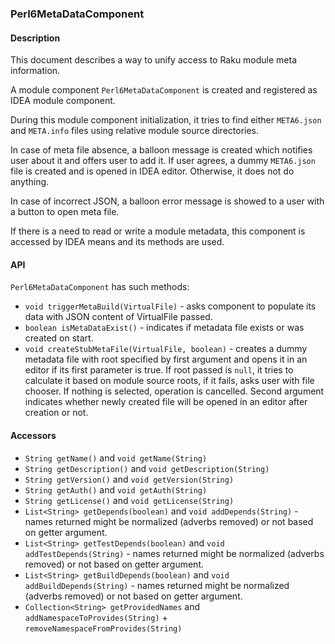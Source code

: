 ### Perl6MetaDataComponent

#### Description

This document describes a way to unify access to Raku module meta information.

A module component `Perl6MetaDataComponent` is created and registered as IDEA module component.

During this module component initialization, it tries to find either `META6.json` and `META.info`
files using relative module source directories.

In case of meta file absence, a balloon message is created which notifies user about it
and offers user to add it. If user agrees, a dummy `META6.json` file is created
and is opened in IDEA editor. Otherwise, it does not do anything.

In case of incorrect JSON, a balloon error message is showed to a user with a button
to open meta file.

If there is a need to read or write a module metadata, this component is accessed
by IDEA means and its methods are used.

#### API

`Perl6MetaDataComponent` has such methods:

* `void triggerMetaBuild(VirtualFile)` - asks component to populate its data with JSON content of VirtualFile passed.
* `boolean isMetaDataExist()` - indicates if metadata file exists or was created on start.
* `void createStubMetaFile(VirtualFile, boolean)` - creates a dummy metadata file with root specified by first argument and opens
it in an editor if its first parameter is true. If root passed is `null`, it tries to calculate it based on module source roots, if
it fails, asks user with file chooser. If nothing is selected, operation is cancelled. Second argument indicates whether
newly created file will be opened in an editor after creation or not.

#### Accessors

* `String getName()` and `void getName(String)`
* `String getDescription()` and `void getDescription(String)`
* `String getVersion()` and `void getVersion(String)`
* `String getAuth()` and `void getAuth(String)`
* `String getLicense()` and `void getLicense(String)`
* `List<String> getDepends(boolean)` and `void addDepends(String)` - names returned might be normalized (adverbs removed) or not based on getter argument.
* `List<String> getTestDepends(boolean)` and `void addTestDepends(String)` - names returned might be normalized (adverbs removed) or not based on getter argument.
* `List<String> getBuildDepends(boolean)` and `void addBuildDepends(String)` - names returned might be normalized (adverbs removed) or not based on getter argument.
* `Collection<String> getProvidedNames` and `addNamespaceToProvides(String)` + `removeNamespaceFromProvides(String)`

